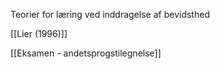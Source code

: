 Teorier for læring ved inddragelse af bevidsthed

[[Lier (1996)]]

[[Eksamen - andetsprogstilegnelse]]

